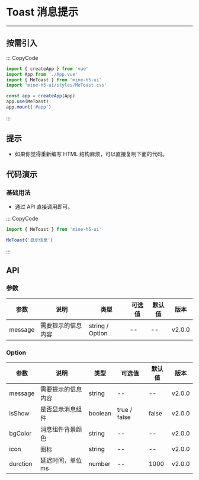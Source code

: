 # Toast 消息提示

---

## 按需引入

::: CopyCode

```js
import { createApp } from 'vue'
import App from './App.vue'
import { MeToast } from 'mine-h5-ui'
import 'mine-h5-ui/styles/MeToast.css'

const app = createApp(App)
app.use(MeToast)
app.mount('#app')
```

:::

## 提示

- 如果你觉得重新编写 HTML 结构麻烦，可以直接复制下面的代码。

## 代码演示

### 基础用法

- 通过 API 直接调用即可。

::: CopyCode

```js
import { MeToast } from 'mine-h5-ui'

MeToast('显示信息')
```

:::

## API

### 参数

| 参数    | 说明               | 类型            | 可选值 | 默认值 | 版本   |
| ------- | ------------------ | --------------- | ------ | ------ | ------ |
| message | 需要提示的信息内容 | string / Option | --     | --     | v2.0.0 |

### Option

| 参数     | 说明               | 类型    | 可选值       | 默认值 | 版本   |
| -------- | ------------------ | ------- | ------------ | ------ | ------ |
| message  | 需要提示的信息内容 | string  | --           | --     | v2.0.0 |
| isShow   | 是否显示消息组件   | boolean | true / false | false  | v2.0.0 |
| bgColor  | 消息组件背景颜色   | string  | --           | --     | v2.0.0 |
| icon     | 图标               | string  | --           | --     | v2.0.0 |
| durction | 延迟时间，单位 ms  | number  | --           | 1000   | v2.0.0 |
